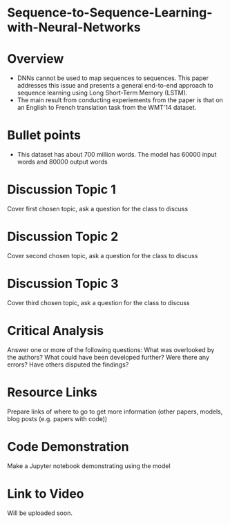 # Sequence-to-Sequence-Learning-with-Neural-Networks

# Overview
- DNNs cannot be used to map sequences to sequences. This paper addresses this issue and presents a general end-to-end approach to sequence learning using Long Short-Term Memory (LSTM).
- The main result from conducting experiements from the paper is that on an English to French translation task from the WMT'14 dataset.

# Bullet points
- This dataset has about 700 million words. The model has 60000 input words and 80000 output words

# Discussion Topic 1
Cover first chosen topic, ask a question for the class to discuss

# Discussion Topic 2
Cover second chosen topic, ask a question for the class to discuss

# Discussion Topic 3
Cover third chosen topic, ask a question for the class to discuss

# Critical Analysis
Answer one or more of the following questions: What was overlooked by the authors? What could have been developed further? Were there any errors? Have others disputed the findings?

# Resource Links
Prepare links of where to go to get more information (other papers, models, blog posts (e.g. papers with code))

# Code Demonstration
Make a Jupyter notebook demonstrating using the model

# Link to Video
Will be uploaded soon.
